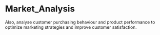 # Market_Analysis
Also, analyse customer purchasing behaviour and product performance to optimize marketing strategies and improve customer satisfaction.
